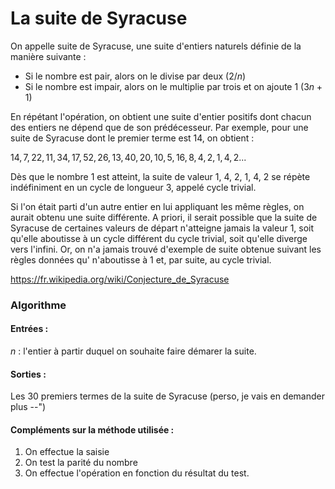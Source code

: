 # La suite de Syracuse
On appelle suite de Syracuse, une suite d'entiers naturels définie de la manière suivante :
  - Si le nombre est pair, alors on le divise par deux $(2/n)$
  - Si le nombre est impair, alors on le multiplie par trois et on ajoute 1 $(3n+1)$

En répétant l'opération, on obtient une suite d'entier positifs dont chacun des entiers ne dépend que de son prédécesseur.
Par exemple, pour une suite de Syracuse dont le premier terme est 14, on obtient :

$14, 7, 22, 11, 34, 17, 52, 26, 13, 40, 20, 10, 5, 16, 8, 4, 2, 1, 4, 2 ...$

Dès que le nombre 1 est atteint, la suite de valeur 1, 4, 2, 1, 4, 2 se répète indéfiniment en un cycle de longueur 3, appelé cycle trivial.

Si l'on était parti d'un autre entier en lui appliquant les même règles, on aurait obtenu une suite différente. A priori, il serait possible que la suite de Syracuse de certaines valeurs de départ n'atteigne jamais la valeur 1, soit qu'elle aboutisse à un cycle différent du cycle trivial, soit qu'elle diverge vers l'infini. Or, on n'a jamais trouvé d'exemple de suite obtenue suivant les règles données qu' n'aboutisse à 1 et, par suite, au cycle trivial.

https://fr.wikipedia.org/wiki/Conjecture_de_Syracuse


### Algorithme
#### Entrées :
$n$ : l'entier à partir duquel on souhaite faire démarer la suite.
#### Sorties :
Les $30$ premiers termes de la suite de Syracuse (perso, je vais en demander plus --")

#### Compléments sur la méthode utilisée :
  1. On effectue la saisie
  2. On test la parité du nombre
  3. On effectue l'opération en fonction du résultat du test.
